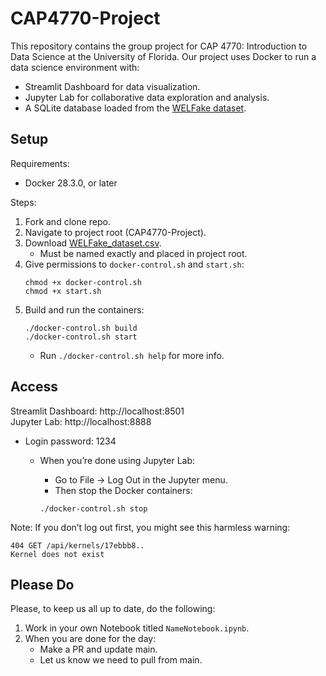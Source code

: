 # CAP4770-Project

This repository contains the group project for CAP 4770: Introduction to 
Data Science at the University of Florida. Our project uses Docker to 
run a data science environment with:

- Streamlit Dashboard for data visualization.
- Jupyter Lab for collaborative data exploration and analysis.
- A SQLite database loaded from the [WELFake dataset](https://www.kaggle.com/datasets/saurabhshahane/fake-news-classification/data).

## Setup

Requirements:
- Docker 28.3.0, or later

Steps:
1. Fork and clone repo.
2. Navigate to project root (CAP4770-Project).
3. Download [WELFake_dataset.csv](https://www.kaggle.com/datasets/saurabhshahane/fake-news-classification/data).
    - Must be named exactly and placed in project root.
4. Give permissions to `docker-control.sh` and `start.sh`:
    ```
    chmod +x docker-control.sh
    chmod +x start.sh
    ```
5. Build and run the containers: 
   ```
   ./docker-control.sh build
   ./docker-control.sh start
   ```
   - Run `./docker-control.sh help` for more info.

## Access

Streamlit Dashboard: http://localhost:8501 \
Jupyter Lab: http://localhost:8888
- Login password: 1234
  - When you’re done using Jupyter Lab:
    - Go to File → Log Out in the Jupyter menu.
    - Then stop the Docker containers:

     ```
     ./docker-control.sh stop
     ```

Note: If you don’t log out first, you might see this harmless warning:
```
404 GET /api/kernels/17ebbb8..
Kernel does not exist
```

## Please Do

Please, to keep us all up to date, do the following:
1. Work in your own Notebook titled `NameNotebook.ipynb`.
2. When you are done for the day: 
   - Make a PR and update main.
   - Let us know we need to pull from main.